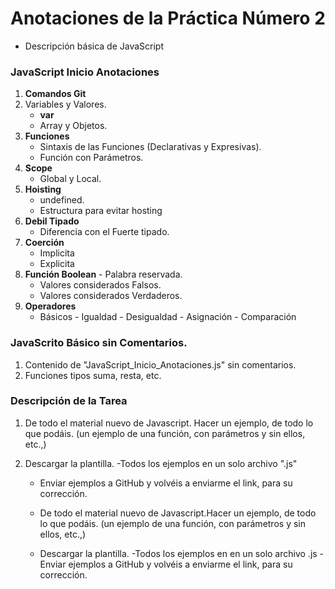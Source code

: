 # Anotaciones de la Práctica Número 2
- Descripción básica de JavaScript

### JavaScript Inicio Anotaciones 
 1. **Comandos Git**
 2. Variables y Valores. 
    - **var**
    - Array y Objetos.
 3. **Funciones**
    - Sintaxis de las Funciones (Declarativas y Expresivas).
    - Función con Parámetros.
 4. **Scope**
    - Global y Local.
 5. **Hoisting**
    - undefined. 
    - Estructura para evitar hosting 
 6. **Debil Tipado**
    -  Diferencia con el Fuerte tipado.
 7. **Coerción** 
    - Implicita 
    - Explicita
 8. **Función Boolean** - Palabra reservada.
    - Valores considerados Falsos.
    - Valores considerados Verdaderos.
 2. **Operadores**
    - Básicos - Igualdad - Desigualdad - Asignación - Comparación

### JavaScrito Básico sin Comentarios. 
 1. Contenido de "JavaScript_Inicio_Anotaciones.js" sin comentarios.
 2. Funciones tipos suma, resta, etc.



### Descripción de la Tarea

 1. De todo el material nuevo de Javascript. Hacer un ejemplo, de todo lo que podáis. (un ejemplo de una función, con parámetros y sin ellos, etc.,)

2. Descargar la plantilla. -Todos los ejemplos en un solo archivo ".js" 

   - Enviar ejemplos a GitHub y volvéis a enviarme el link, para su corrección.

   - De todo el material nuevo de Javascript.Hacer un ejemplo, de todo lo que podáis. (un ejemplo de una función, con parámetros y sin ellos, etc.,)

   - Descargar la plantilla. -Todos los ejemplos en en un solo archivo .js -Enviar ejemplos a GitHub y volvéis a enviarme el link, para su corrección.

